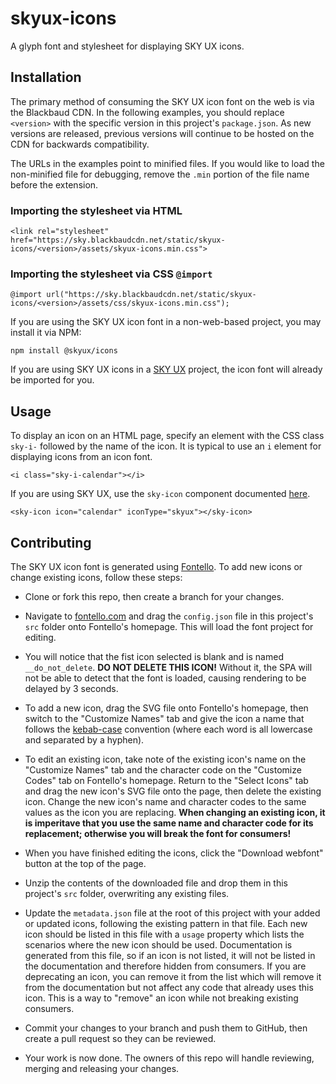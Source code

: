 # skyux-icons
A glyph font and stylesheet for displaying SKY UX icons.

## Installation

The primary method of consuming the SKY UX icon font on the web is via the Blackbaud CDN. In the following examples, you should replace `<version>` with the specific version in this project's `package.json`. As new versions are released, previous versions will continue to be hosted on the CDN for backwards compatibility.

The URLs in the examples point to minified files. If you would like to load the non-minified file for debugging, remove the `.min` portion of the file name before the extension.

### Importing the stylesheet via HTML

`<link rel="stylesheet" href="https://sky.blackbaudcdn.net/static/skyux-icons/<version>/assets/skyux-icons.min.css">`

### Importing the stylesheet via CSS `@import`

`@import url("https://sky.blackbaudcdn.net/static/skyux-icons/<version>/assets/css/skyux-icons.min.css");`

If you are using the SKY UX icon font in a non-web-based project, you may install it via NPM:

`npm install @skyux/icons`

If you are using SKY UX icons in a [SKY UX](https://developer.blackbaud.com/skyux/) project, the icon font will already be imported for you.

## Usage

To display an icon on an HTML page, specify an element with the CSS class `sky-i-` followed by the name of the icon. It is typical to use an `i` element for displaying icons from an icon font.

`<i class="sky-i-calendar"></i>`

If you are using SKY UX, use the `sky-icon` component documented [here](https://host.nxt.blackbaud.com/skyux-indicators/docs/icon).

`<sky-icon icon="calendar" iconType="skyux"></sky-icon>`

## Contributing

The SKY UX icon font is generated using [Fontello](http://fontello.com/). To add new icons or change existing icons, follow these steps:

- Clone or fork this repo, then create a branch for your changes.

- Navigate to [fontello.com](http://fontello.com/) and drag the `config.json` file in this project's `src` folder onto Fontello's homepage. This will load the font project for editing.

- You will notice that the fist icon selected is blank and is named `__do_not_delete`. **DO NOT DELETE THIS ICON!** Without it, the SPA will not be able to detect that the font is loaded, causing rendering to be delayed by 3 seconds.

- To add a new icon, drag the SVG file onto Fontello's homepage, then switch to the "Customize Names" tab and give the icon a name that follows the [kebab-case](https://medium.com/better-programming/string-case-styles-camel-pascal-snake-and-kebab-case-981407998841) convention (where each word is all lowercase and separated by a hyphen).

- To edit an existing icon, take note of the existing icon's name on the "Customize Names" tab and the character code on the "Customize Codes" tab on Fontello's homepage. Return to the "Select Icons" tab and drag the new icon's SVG file onto the page, then delete the existing icon. Change the new icon's name and character codes to the same values as the icon you are replacing. **When changing an existing icon, it is imperitave that you use the same name and character code for its replacement; otherwise you will break the font for consumers!**

- When you have finished editing the icons, click the "Download webfont" button at the top of the page.

- Unzip the contents of the downloaded file and drop them in this project's `src` folder, overwriting any existing files.

- Update the `metadata.json` file at the root of this project with your added or updated icons, following the existing pattern in that file. Each new icon should be listed in this file with a `usage` property which lists the scenarios where the new icon should be used. Documentation is generated from this file, so if an icon is not listed, it will not be listed in the documentation and therefore hidden from consumers. If you are deprecating an icon, you can remove it from the list which will remove it from the documentation but not affect any code that already uses this icon. This is a way to "remove" an icon while not breaking existing consumers.

- Commit your changes to your branch and push them to GitHub, then create a pull request so they can be reviewed.

- Your work is now done. The owners of this repo will handle reviewing, merging and releasing your changes.
